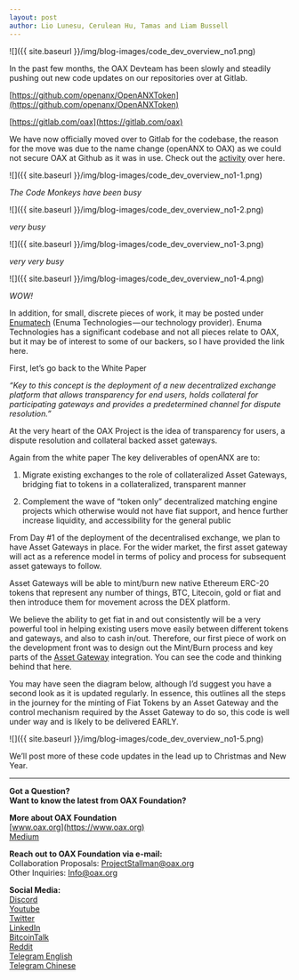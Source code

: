 ```yaml
---
layout: post
author: Lio Lunesu, Cerulean Hu, Tamas and Liam Bussell
---
```

![]({{ site.baseurl }}/img/blog-images/code_dev_overview_no1.png)

In the past few months, the OAX Devteam has been slowly and steadily pushing out new code updates on our repositories over at Gitlab.

[https://github.com/openanx/OpenANXToken](https://github.com/openanx/OpenANXToken)

[https://gitlab.com/oax](https://gitlab.com/oax)

We have now officially moved over to Gitlab for the codebase, the reason for the move was due to the name change (openANX to OAX) as we could not secure OAX at Github as it was in use. Check out the [activity](https://gitlab.com/groups/oax/-/activity) over here.

![]({{ site.baseurl }}/img/blog-images/code_dev_overview_no1-1.png)

_The Code Monkeys have been busy_

![]({{ site.baseurl }}/img/blog-images/code_dev_overview_no1-2.png)

_very busy_

![]({{ site.baseurl }}/img/blog-images/code_dev_overview_no1-3.png)

_very very busy_

![]({{ site.baseurl }}/img/blog-images/code_dev_overview_no1-4.png)

_WOW!_

In addition, for small, discrete pieces of work, it may be posted under [Enumatech](https://github.com/enumatech) (Enuma Technologies — our technology provider). Enuma Technologies has a significant codebase and not all pieces relate to OAX, but it may be of interest to some of our backers, so I have provided the link here.

First, let’s go back to the White Paper

_“Key to this concept is the deployment of a new decentralized exchange platform that allows transparency for end users, holds collateral for participating gateways and provides a predetermined channel for dispute resolution.”_

At the very heart of the OAX Project is the idea of transparency for users, a dispute resolution and collateral backed asset gateways.

Again from the white paper
The key deliverables of openANX are to:
1. Migrate existing exchanges to the role of collateralized Asset Gateways, bridging fiat to tokens in a collateralized, transparent manner

2. Complement the wave of “token only” decentralized matching engine projects which otherwise would not have fiat support, and hence further increase liquidity, and accessibility for the general public

From Day #1 of the deployment of the decentralised exchange, we plan to have Asset Gateways in place. For the wider market, the first asset gateway will act as a reference model in terms of policy and process for subsequent asset gateways to follow.

Asset Gateways will be able to mint/burn new native Ethereum ERC-20 tokens that represent any number of things, BTC, Litecoin, gold or fiat and then introduce them for movement across the DEX platform.

We believe the ability to get fiat in and out consistently will be a very powerful tool in helping existing users move easily between different tokens and gateways, and also to cash in/out. Therefore, our first piece of work on the development front was to design out the Mint/Burn process and key parts of the [Asset Gateway](https://gitlab.com/oax/asset-gateway-poc) integration. You can see the code and thinking behind that here.

You may have seen the diagram below, although I’d suggest you have a second look as it is updated regularly. In essence, this outlines all the steps in the journey for the minting of Fiat Tokens by an Asset Gateway and the control mechanism required by the Asset Gateway to do so, this code is well under way and is likely to be delivered EARLY.

![]({{ site.baseurl }}/img/blog-images/code_dev_overview_no1-5.png)

We’ll post more of these code updates in the lead up to Christmas and New Year.

---

**Got a Question?**  
**Want to know the latest from OAX Foundation?**  

**More about OAX Foundation**  
[www.oax.org](https://www.oax.org)  
[Medium](https://medium.com/@OAX_Foundation)  

**Reach out to OAX Foundation via e-mail:**  
Collaboration Proposals: [ProjectStallman@oax.org](mailto:ProjectStallman@oax.org)  
Other Inquiries: [Info@oax.org](mailto:Info@oax.org)  

**Social Media:**  
[Discord](https://discordapp.com/invite/ZH5YHkb)  
[Youtube](https://bit.ly/2Bvsk73)  
[Twitter](https://twitter.com/OAX_Foundation)  
[LinkedIn](https://www.linkedin.com/company/oax-foundation/)  
[BitcoinTalk](http://bitcointalk.org/index.php?topic=1943946)  
[Reddit](https://www.reddit.com/r/OpenANX/)  
[Telegram English](https://t.me/openanxteam)  
[Telegram Chinese](https://t.me/oax_cn)  